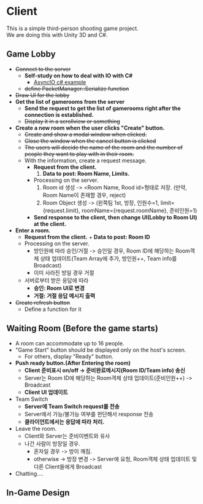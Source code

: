 # Client
This is a simple third-person shooting game project.  
We are doing this with Unity 3D and C#.  

## Game Lobby
- ~~Connect to the server~~
    - **Self-study on how to deal with IO with C#**
        - [AsyncIO c# example](https://docs.microsoft.com/ko-kr/dotnet/framework/network-programming/asynchronous-client-socket-example)
    - ~~define PacketManager::Serialize function~~
- ~~Draw UI for the lobby~~
- **Get the list of gamerooms from the server**
    - **Send the request to get the list of gamerooms right after the connection is established.**
    - ~~Display it in a scrollview or something~~
- **Create a new room when the user clicks "Create" button.**
    - ~~Create and show a modal window when clicked.~~
    - ~~Close the window when the cancel button is clicked~~
    - ~~The users will decide the name of the room and the number of people they want to play with in their room.~~
    - With the information, create a request message.
        - **Request from the client.**
            1. **Data to post: Room Name, Limits.**
        - Processing on the server.
            1. Room id 생성 -> <Room Name, Rood id>형태로 저장. (만약, Room Name이 존재할 경우, reject)
            2. Room Object 생성 -> (왼쪽팀 1st, 방장, 인원수=1, limit={request.limit}, roomName={request.roomName}, 준비인원=1)
        - **Send response to the client, then change UI(Lobby to Room UI) at the client.**
- **Enter a room.**
    - **Request from the client.**
            + **Data to post: Room ID**
    - Processing on the server.
        + 방인원에 따라 승인/거절
            -> 승인일 경우, Room ID에 해당하는 Room객체 상태 업데이트(Team Array에 추가, 방인원++, Team info를 Broadcast)
        + 이미 사라진 방일 경우 거절
    - 서버로부터 받은 응답에 따라
        + **승인: Room UI로 변경**
        + **거절: 거절 응답 메시지 출력**
- ~~Create refresh button~~
    - Define a function for it
    
## Waiting Room (Before the game starts)

- A room can accommodate up to 16 people.
- "Game Start" button should be displayed only on the host's screen.
    - For others, display "Ready" button.
- **Push ready button.(After Entering the room)**
    - **Client 준비표시 on/off -> 준비완료메시지(Room ID/Team info) 송신**
    - Server는 Room ID에 해당하는 Room객체 상태 업데이트(준비인원++) -> Broadcast
    - **Client UI 업데이트**
- Team Switch
    - **Server에 Team Switch request를 전송**
    - Server에서 가능/불가능 여부를 판단해서 response 전송
    - **클라이언트에서는 응답에 따라 처리.**
- Leave the room.
    - Client와 Server는 준비이벤트와 유사
    - 나간 사람이 방장일 경우.
        + 혼자일 경우 -> 방이 깨짐.
        + otherwise -> 방장 변경 -> Server에 요청, Room객체 상태 업데이트 및 다른 Client들에게 Broadcast
- Chatting....

## In-Game Design
